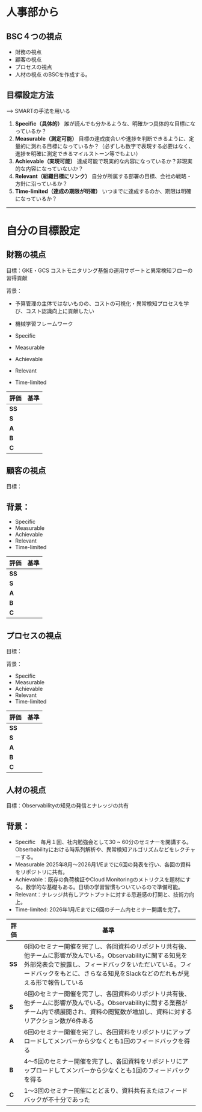 # 人事部から
## BSC４つの視点
- 財務の視点
- 顧客の視点
- プロセスの視点
- 人材の視点
のBSCを作成する。

## 目標設定方法
--> SMARTの手法を用いる

1. **Specific（具体的）**
    誰が読んでも分かるような、明確かつ具体的な目標になっているか？
2. **Measurable（測定可能）**
    目標の達成度合いや進捗を判断できるように、定量的に測れる目標になっているか？（必ずしも数字で表現する必要はなく、進捗を明確に測定できるマイルストーン等でもよい）
3. **Achievable（実現可能）**
    達成可能で現実的な内容になっているか？非現実的な内容になっていないか？
4. **Relevant（組織目標にリンク）**
    自分が所属する部署の目標、会社の戦略・方針に沿っているか？
5. **Time-limited（達成の期限が明確）**
    いつまでに達成するのか、期限は明確になっているか？

---
# 自分の目標設定

## 財務の視点

目標：GKE・GCS コストモニタリング基盤の運用サポートと異常検知フローの習得貢献

背景：
- 予算管理の主体ではないものの、コストの可視化・異常検知プロセスを学び、コスト認識向上に貢献したい
- 機械学習フレームワーク

- Specific
- Measurable
- Achievable
- Relevant
- Time-limited

| 評価     | 基準  |
| ------ | --- |
| **SS** |     |
| **S**  |     |
| **A**  |     |
| **B**  |     |
| **C**  |     |

## 顧客の視点

目標：

背景：
- 

- Specific
- Measurable
- Achievable
- Relevant
- Time-limited

| 評価     | 基準  |
| ------ | --- |
| **SS** |     |
| **S**  |     |
| **A**  |     |
| **B**  |     |
| **C**  |     |


## プロセスの視点

目標：

背景：

- Specific
- Measurable
- Achievable
- Relevant
- Time-limited

| 評価     | 基準  |
| ------ | --- |
| **SS** |     |
| **S**  |     |
| **A**  |     |
| **B**  |     |
| **C**  |     |


## 人材の視点

目標：Observabilityの知見の発信とナレッジの共有

背景：
- 

- Specific　毎月１回、社内勉強会として30 ~ 60分のセミナーを開講する。Obserbabilityにおける時系列解析や、異常検知アルゴリズムなどをレクチャーする。
- Measurable 2025年8月〜2026月1/Eまでに6回の発表を行い、各回の資料をリポジトリに共有。
- Achievable：既存の負荷検証やCloud Monitoringのメトリクスを題材にする。数学的な基礎もある。日頃の学習習慣もついているので準備可能。
- Relevant：ナレッジ共有しアウトプットに対する忌避感の打開と、技術力向上。
- Time-limited: 2026年1月/Eまでに6回のチーム内セミナー開講を完了。

| 評価     | 基準                                                                                                                                 |
| ------ | ---------------------------------------------------------------------------------------------------------------------------------- |
| **SS** | 6回のセミナー開催を完了し、各回資料のリポジトリ共有後、他チームに影響が及んでいる。Observabilityに関する知見を外部発表会で披露し、フィードバックをいただいている。フィードバックをもとに、さらなる知見をSlackなどのだれもが見える形で報告している |
| **S**  | 6回のセミナー開催を完了し、各回資料のリポジトリ共有後、他チームに影響が及んでいる。Observabilityに関する業務がチーム内で横展開され、資料の閲覧数が増加し、資料に対するリアクション数が6件ある                             |
| **A**  | 6回のセミナー開催を完了し、各回資料をリポジトリにアップロードしてメンバーから少なくとも1回のフィードバックを得る                                                                          |
| **B**  | 4〜5回のセミナー開催を完了し、各回資料をリポジトリにアップロードしてメンバーから少なくとも1回のフィードバックを得る                                                                        |
| **C**  | 1〜3回のセミナー開催にとどまり、資料共有またはフィードバックが不十分であった                                                                                            |